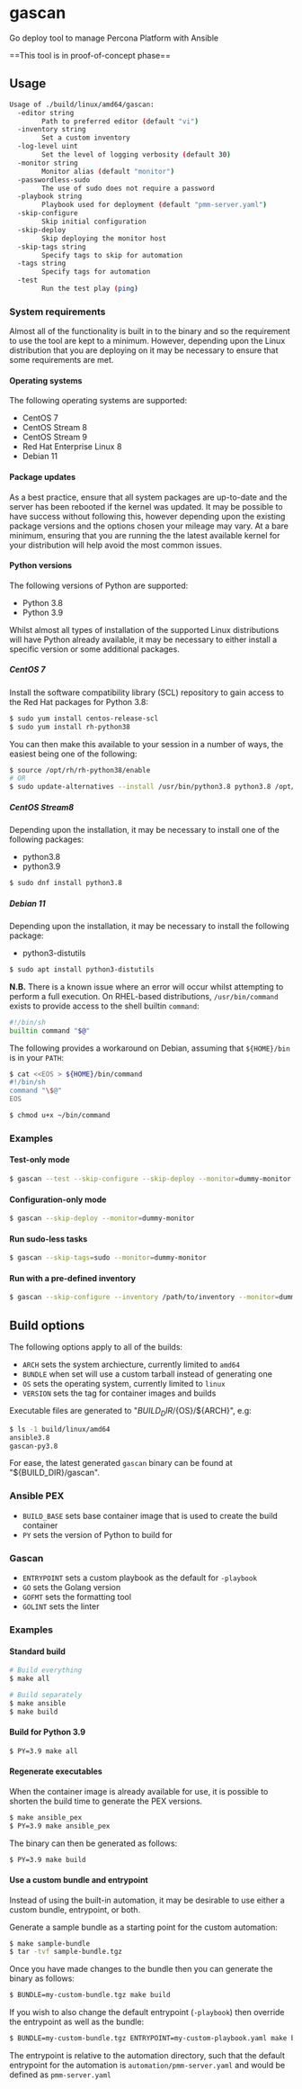 # gascan

Go deploy tool to manage Percona Platform with Ansible

==This tool is in proof-of-concept phase==

## Usage

```sh
Usage of ./build/linux/amd64/gascan:
  -editor string
        Path to preferred editor (default "vi")
  -inventory string
        Set a custom inventory
  -log-level uint
        Set the level of logging verbosity (default 30)
  -monitor string
        Monitor alias (default "monitor")
  -passwordless-sudo
        The use of sudo does not require a password
  -playbook string
        Playbook used for deployment (default "pmm-server.yaml")
  -skip-configure
        Skip initial configuration
  -skip-deploy
        Skip deploying the monitor host
  -skip-tags string
        Specify tags to skip for automation
  -tags string
        Specify tags for automation
  -test
        Run the test play (ping)
```

### System requirements

Almost all of the functionality is built in to the binary and so the requirement to use the tool are kept to a minimum. However, depending upon the Linux distribution that you are deploying on it may be necessary to ensure that some requirements are met.

#### Operating systems

The following operating systems are supported:
* CentOS 7
* CentOS Stream 8
* CentOS Stream 9
* Red Hat Enterprise Linux 8
* Debian 11

#### Package updates

As a best practice, ensure that all system packages are up-to-date and the server has been rebooted if the kernel was updated. It may be possible to have success without following this, however depending upon the existing package versions and the options chosen your mileage may vary. At a bare minimum, ensuring that you are running the the latest available kernel for your distribution will help avoid the most common issues.

#### Python versions

The following versions of Python are supported:
* Python 3.8
* Python 3.9

Whilst almost all types of installation of the supported Linux distributions will have Python already available, it may be necessary to either install a specific version or some additional packages.

##### CentOS 7

Install the software compatibility library (SCL) repository to gain access to the Red Hat packages for Python 3.8:
```sh
$ sudo yum install centos-release-scl
$ sudo yum install rh-python38
```

You can then make this available to your session in a number of ways, the easiest being one of the following:
```sh
$ source /opt/rh/rh-python38/enable
# OR
$ sudo update-alternatives --install /usr/bin/python3.8 python3.8 /opt/rh/rh-python38/root/bin/python3.8 100
```

##### CentOS Stream8

Depending upon the installation, it may be necessary to install one of the following packages:
* python3.8
* python3.9

```sh
$ sudo dnf install python3.8
```

##### Debian 11

Depending upon the installation, it may be necessary to install the following package:
* python3-distutils

```sh
$ sudo apt install python3-distutils
```

**N.B.** There is a known issue where an error will occur whilst attempting to perform a full execution.
On RHEL-based distributions, `/usr/bin/command` exists to provide access to the shell builtin `command`:
```sh
#!/bin/sh
builtin command "$@"
```

The following provides a workaround on Debian, assuming that `${HOME}/bin` is in your `PATH`:
```sh
$ cat <<EOS > ${HOME}/bin/command
#!/bin/sh
command "\$@"
EOS

$ chmod u+x ~/bin/command
```

### Examples

#### Test-only mode
```sh
$ gascan --test --skip-configure --skip-deploy --monitor=dummy-monitor
```

#### Configuration-only mode
```sh
$ gascan --skip-deploy --monitor=dummy-monitor
```

#### Run sudo-less tasks
```sh
$ gascan --skip-tags=sudo --monitor=dummy-monitor
```

#### Run with a pre-defined inventory
```sh
$ gascan --skip-configure --inventory /path/to/inventory --monitor=dummy-monitor
```

## Build options

The following options apply to all of the builds:
* `ARCH` sets the system archiecture, currently limited to `amd64`
* `BUNDLE` when set will use a custom tarball instead of generating one
* `OS` sets the operating system, currently limited to `linux`
* `VERSION` sets the tag for container images and builds

Executable files are generated to "${BUILD_DIR}/${OS}/${ARCH}", e.g:
```sh
$ ls -1 build/linux/amd64
ansible3.8
gascan-py3.8
```

For ease, the latest generated `gascan` binary can be found at "${BUILD_DIR}/gascan".

### Ansible PEX
* `BUILD_BASE` sets base container image that is used to create the build container
* `PY` sets the version of Python to build for

### Gascan
* `ENTRYPOINT` sets a custom playbook as the default for `-playbook`
* `GO` sets the Golang version
* `GOFMT` sets the formatting tool
* `GOLINT` sets the linter

### Examples

#### Standard build
```sh
# Build everything
$ make all

# Build separately
$ make ansible
$ make build
```

#### Build for Python 3.9
```sh
$ PY=3.9 make all
```

#### Regenerate executables

When the container image is already available for use, it is possible
to shorten the build time to generate the PEX versions.
```sh
$ make ansible_pex
$ PY=3.9 make ansible_pex
```

The binary can then be generated as follows:
```sh
$ PY=3.9 make build
```

#### Use a custom bundle and entrypoint

Instead of using the built-in automation, it may be desirable to use
either a custom bundle, entrypoint, or both.

Generate a sample bundle as a starting point for the custom automation:
```sh
$ make sample-bundle
$ tar -tvf sample-bundle.tgz
```

Once you have made changes to the bundle then you can generate the binary
as follows:
```sh
$ BUNDLE=my-custom-bundle.tgz make build
```

If you wish to also change the default entrypoint (`-playbook`) then
override the entrypoint as well as the bundle:
```sh
$ BUNDLE=my-custom-bundle.tgz ENTRYPOINT=my-custom-playbook.yaml make build
```

The entrypoint is relative to the automation directory, such that the
default entrypoint for the automation is `automation/pmm-server.yaml` and
would be defined as `pmm-server.yaml`
